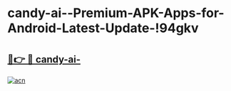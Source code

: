 # candy-ai--Premium-APK-Apps-for-Android-Latest-Update-!94gkv

# <h2><a href="https://7mju14.esa.edu.pl?title=candy-ai-&ref=94gkv">🔗👉 🔴 candy-ai-</a></h2>

[![acn](https://github.com/user-attachments/assets/0f9c940e-d8b0-45ae-aac7-cd30a18b3e1c)](https://7mju14.esa.edu.pl?title=candy-ai-&ref=94gkv)

